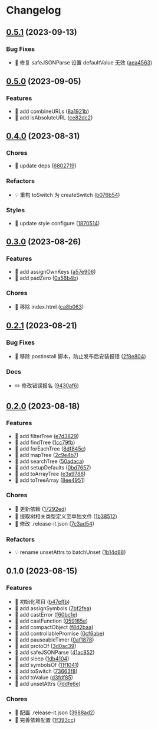 # Changelog

## [0.5.1](https://github.com/l246804/lodash-x/compare/v0.5.0...v0.5.1) (2023-09-13)


### Bug Fixes

* 🐛 修复 safeJSONParse 设置 defaultValue 无效 ([aea4563](https://github.com/l246804/lodash-x/commit/aea45637ba1d8cd4bb6663f510c1972497ece09d))

## [0.5.0](https://github.com/l246804/lodash-x/compare/v0.4.0...v0.5.0) (2023-09-05)


### Features

* 🎸 add combineURLs ([8a1921b](https://github.com/l246804/lodash-x/commit/8a1921bf6d4d64ccb14b57ddae729b6fc4357378))
* 🎸 add isAbsoluteURL ([ce82dc2](https://github.com/l246804/lodash-x/commit/ce82dc2b8a320761b171ded03a729d8d04a363db))

## [0.4.0](https://github.com/l246804/lodash-x/compare/v0.3.0...v0.4.0) (2023-08-31)


### Chores

* 🤖 update deps ([6802719](https://github.com/l246804/lodash-x/commit/6802719f9a4681b41f0ce492783edb1e8b78dea3))


### Refactors

* 💡 重构 toSwitch 为 createSwitch ([b076b54](https://github.com/l246804/lodash-x/commit/b076b5422f2ae19fc558314083c20238016b57fd))


### Styles

* 💄 update style configure ([1870514](https://github.com/l246804/lodash-x/commit/1870514efb1b8d562b6684e8854d45854da3fffa))

## [0.3.0](https://github.com/l246804/lodash-x/compare/v0.2.1...v0.3.0) (2023-08-26)


### Features

* 🎸 add assignOwnKeys ([a57e906](https://github.com/l246804/lodash-x/commit/a57e906f01c9242a26bfa37fb425031a5f4cd636))
* 🎸 add padZero ([0a56b4b](https://github.com/l246804/lodash-x/commit/0a56b4b5f018991a14a341e2a6f675a21cbb0497))


### Chores

* 🤖 移除 index.html ([ca8b063](https://github.com/l246804/lodash-x/commit/ca8b0633b2cd269e2116e3f05628ba9c284ce3e4))

## [0.2.1](https://github.com/l246804/lodash-x/compare/v0.2.0...v0.2.1) (2023-08-21)


### Bug Fixes

* 🐛 移除 postinstall 脚本，防止发布后安装报错 ([2f8e804](https://github.com/l246804/lodash-x/commit/2f8e80411f679a9efef8cca88af3e7eee299deaf))


### Docs

* ✏️ 修改错误报名 ([9430af6](https://github.com/l246804/lodash-x/commit/9430af6a40840040f999b8a06d740ffd518a1aed))

## [0.2.0](https://github.com/l246804/lodash-x/compare/v0.1.0...v0.2.0) (2023-08-18)


### Features

* 🎸 add filterTree ([e7d3829](https://github.com/l246804/lodash-x/commit/e7d3829a2d56e20cc65d3b21362dd1c0b21313ab))
* 🎸 add findTree ([1cc79fb](https://github.com/l246804/lodash-x/commit/1cc79fb96e53be867ca4c2628435d6ce84bdfcd8))
* 🎸 add forEachTree ([8df845c](https://github.com/l246804/lodash-x/commit/8df845c95a19c5e87f9678d1501739bd20817bd3))
* 🎸 add mapTree ([2c9e4b7](https://github.com/l246804/lodash-x/commit/2c9e4b70845ddbdd4b8f1e9a2417f22b140a27ac))
* 🎸 add searchTree ([50adaca](https://github.com/l246804/lodash-x/commit/50adaca04f9894925bc9f556d884ebb96ad882d7))
* 🎸 add setupDefaults ([0bd7657](https://github.com/l246804/lodash-x/commit/0bd7657b1c46de047d677521a406df5be54594bb))
* 🎸 add toArrayTree ([e3a9788](https://github.com/l246804/lodash-x/commit/e3a97885d157b3a89bdaecc5e856af356cd70686))
* 🎸 add toTreeArray ([8ee4951](https://github.com/l246804/lodash-x/commit/8ee4951e55c11fb8e813e4576308e16df41c71b9))


### Chores

* 🤖 更新依赖 ([17292ed](https://github.com/l246804/lodash-x/commit/17292ed01329e59a9106317340860a66d8324ee6))
* 🤖 提取树相关类型定义至单独文件 ([1b38512](https://github.com/l246804/lodash-x/commit/1b38512e52820a8fe94274df02aeb0ed335e432a))
* 🤖 修改 .release-it.json ([7c3ad54](https://github.com/l246804/lodash-x/commit/7c3ad54b25dca06a53bf9a4fced16fa36d5846f7))


### Refactors

* 💡 rename unsetAttrs to batchUnset ([1b14d88](https://github.com/l246804/lodash-x/commit/1b14d8839bca75f3964da6d6d69f363678ad44a4))

## 0.1.0 (2023-08-15)


### Features

* 🎸 初始化项目 ([b47effb](https://github.com/l246804/lodash-x/commit/b47effb87dfca3de7bfa7bd70f7d78ed2c71a20b))
* 🎸 add assignSymbols ([7bf2fea](https://github.com/l246804/lodash-x/commit/7bf2feae561ef987b29dbb55bc4628e7ee5b2b44))
* 🎸 add castError ([f60bc1e](https://github.com/l246804/lodash-x/commit/f60bc1ec3b9c09ffc8d8adc09a0814d5789f8de0))
* 🎸 add castFunction ([059185e](https://github.com/l246804/lodash-x/commit/059185e170122699d443ea3aa960a4d24aace5bc))
* 🎸 add compactObject ([f8d2baa](https://github.com/l246804/lodash-x/commit/f8d2baa9de3d3fd37815ebe429f22f1042c5745e))
* 🎸 add controllablePromise ([0cf6abe](https://github.com/l246804/lodash-x/commit/0cf6abe0346ae36458b6962ae7ecf73c0aa22e41))
* 🎸 add pauseableTimer ([0af1878](https://github.com/l246804/lodash-x/commit/0af18782ad6ba09ccc469202261149172e176bc3))
* 🎸 add protoOf ([3d0ac39](https://github.com/l246804/lodash-x/commit/3d0ac39f1358dbe9d4e78da94b27da2be523692b))
* 🎸 add safeJSONParse ([41ac852](https://github.com/l246804/lodash-x/commit/41ac852293c91b70973422fc53ae1a27f0e564b2))
* 🎸 add sleep ([1db4104](https://github.com/l246804/lodash-x/commit/1db4104b4c192763d45cd58d43736e3fbf86807d))
* 🎸 add symbolsOf ([11f1041](https://github.com/l246804/lodash-x/commit/11f1041a3ea3096f26c4ab7043e889bedef60f19))
* 🎸 add toSwitch ([73663f8](https://github.com/l246804/lodash-x/commit/73663f8ddb6807a5717e2547ee389c02bac0aecf))
* 🎸 add toValue ([d3fdf85](https://github.com/l246804/lodash-x/commit/d3fdf8560b8a47048707a3c1450e7316c37c6ae0))
* 🎸 add unsetAttrs ([7ddfe6e](https://github.com/l246804/lodash-x/commit/7ddfe6ed3b0daa3a66f307baf1941ee871c42f63))


### Chores

* 🤖 配置 .release-it.json ([3988ad2](https://github.com/l246804/lodash-x/commit/3988ad2451c0daac1e927bc3265ad7ac53e97a2b))
* 🤖 完善依赖配置 ([1f393cc](https://github.com/l246804/lodash-x/commit/1f393cc9f09f84a21d536fe84d4e4cb9f1f88463))